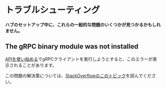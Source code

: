 # トラブルシューティング
<!-- # Troubleshooting -->

**ハブのセットアップ中に、これらの一般的な問題のいくつかが見つかるかもしれません。**
<!-- **You may find some of these common issues while setting up Hub.** -->

## The gRPC binary module was not installed

[APIを使い始める](../how-to-guides/get-started-with-the-api.md)でgRPCクライアントを実行しようとすると、このエラーが表示されることがあります。
<!-- You may see this error when you try to run the gRPC client in our [Get started with the API](../how-to-guides/get-started-with-the-api.md) guide. -->

この問題の解決策については、[StackOverflowのこのトピック](https://stackoverflow.com/questions/50479816/node-v57-linux-x64-glibc-grpc-node-node-missing-when-using-clasp-on-linux)を読んでください。
<!-- For a solution to this issue, [read this StackOverflow topic](https://stackoverflow.com/questions/50479816/node-v57-linux-x64-glibc-grpc-node-node-missing-when-using-clasp-on-linux). -->
